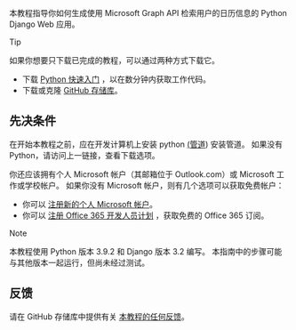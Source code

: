 <!-- markdownlint-disable MD002 MD041 -->

本教程指导你如何生成使用 Microsoft Graph API 检索用户的日历信息的 Python Django Web 应用。

> [!TIP]
> 如果你想要只下载已完成的教程，可以通过两种方式下载它。
>
> - 下载 [Python 快速入门](https://developer.microsoft.com/graph/quick-start?platform=option-Python) ，以在数分钟内获取工作代码。
> - 下载或克隆 [GitHub 存储库](https://github.com/microsoftgraph/msgraph-training-pythondjangoapp)。

## <a name="prerequisites"></a>先决条件

在开始本教程之前，应在开发计算机上安装 python [ (](https://www.python.org/)[管道](https://pypi.org/project/pip/)) 安装管道。 如果没有 Python，请访问上一链接，查看下载选项。

你还应该拥有个人 Microsoft 帐户（其邮箱位于 Outlook.com）或 Microsoft 工作或学校帐户。 如果你没有 Microsoft 帐户，则有几个选项可以获取免费帐户：

- 你可以 [注册新的个人 Microsoft 帐户](https://signup.live.com/signup?wa=wsignin1.0&rpsnv=12&ct=1454618383&rver=6.4.6456.0&wp=MBI_SSL_SHARED&wreply=https://mail.live.com/default.aspx&id=64855&cbcxt=mai&bk=1454618383&uiflavor=web&uaid=b213a65b4fdc484382b6622b3ecaa547&mkt=E-US&lc=1033&lic=1)。
- 你可以 [注册 Office 365 开发人员计划](https://developer.microsoft.com/office/dev-program) ，获取免费的 Office 365 订阅。

> [!NOTE]
> 本教程使用 Python 版本 3.9.2 和 Django 版本 3.2 编写。 本指南中的步骤可能与其他版本一起运行，但尚未经过测试。

## <a name="feedback"></a>反馈

请在 GitHub 存储库中提供有关 [本教程的任何反馈](https://github.com/microsoftgraph/msgraph-training-pythondjangoapp)。
